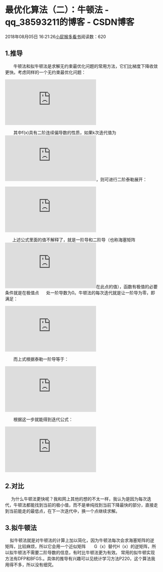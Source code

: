 # 最优化算法（二）：牛顿法 - qq_38593211的博客 - CSDN博客





2018年08月05日 16:21:26[小屁猴多看书](https://me.csdn.net/qq_38593211)阅读数：620








## 1.推导

       牛顿法和拟牛顿法是求解无约束最优化问题的常用方法，它们比梯度下降收敛更快。考虑同样的一个无约束最优化问题：

![min_{x\in R^{n}}f(x)](https://private.codecogs.com/gif.latex?min_%7Bx%5Cin%20R%5E%7Bn%7D%7Df%28x%29)

       其中f(x)具有二阶连续偏导数的性质，如果k次迭代值为![x^{(k)}](https://private.codecogs.com/gif.latex?x%5E%7B%28k%29%7D)，则可进行二阶泰勒展开：

![f(x)=f(x^{(k)})+g_{k}^{T}(x-x^{(k)})+1/2H(x^{(k)})(x-x^{(k)})^{2}](https://private.codecogs.com/gif.latex?f%28x%29%3Df%28x%5E%7B%28k%29%7D%29&plus;g_%7Bk%7D%5E%7BT%7D%28x-x%5E%7B%28k%29%7D%29&plus;1/2H%28x%5E%7B%28k%29%7D%29%28x-x%5E%7B%28k%29%7D%29%5E%7B2%7D)

      上述公式里面的值不解释了，就是一阶导和二阶导（也称海塞矩阵![H(X)](https://private.codecogs.com/gif.latex?H%28X%29)在此点的值），函数有极值的必要条件就是在极值点      处一阶导数为0。牛顿法的每次迭代就是让一阶导为零，即满足：

![f^{'}(x^{(k+1)})=0](https://private.codecogs.com/gif.latex?f%5E%7B%27%7D%28x%5E%7B%28k&plus;1%29%7D%29%3D0)

       而上式根据泰勒一阶导等于：

![f^{'}(x^{(k+1)})=g_{k}+H(x-x^{(k)})=0](https://private.codecogs.com/gif.latex?f%5E%7B%27%7D%28x%5E%7B%28k&plus;1%29%7D%29%3Dg_%7Bk%7D&plus;H%28x-x%5E%7B%28k%29%7D%29%3D0)

       根据这一步就能得到迭代公式：

![x^{(k+1)}=x^{(k)}-H^{-1}_{k}g_{k}](https://private.codecogs.com/gif.latex?x%5E%7B%28k&plus;1%29%7D%3Dx%5E%7B%28k%29%7D-H%5E%7B-1%7D_%7Bk%7Dg_%7Bk%7D)

## 2.对比

     为什么牛顿法更快呢？我和网上其他的想的不太一样，我认为是因为每次迭代，牛顿法都能找到当前的极小值，而不是单纯找到当前下降最快的部分，直接走到当前能走的最低点，在下一次迭代中，换一个点继续求解。

## 3.拟牛顿法

    拟牛顿法就是对牛顿法的计算上加以简化，因为牛顿法每次会求海塞矩阵的逆矩阵，比较麻烦，所以它会用一个近似矩阵       G（x）替代H（x）的逆矩阵，所以拟牛顿法不需要二阶导数的信息，有时比牛顿法更为有效。 常用的拟牛顿实现方法有DFP和BFGS.。具体的推导有兴趣可以见统计学习方法P220，这个算法我用得不多，所以没有细究。



